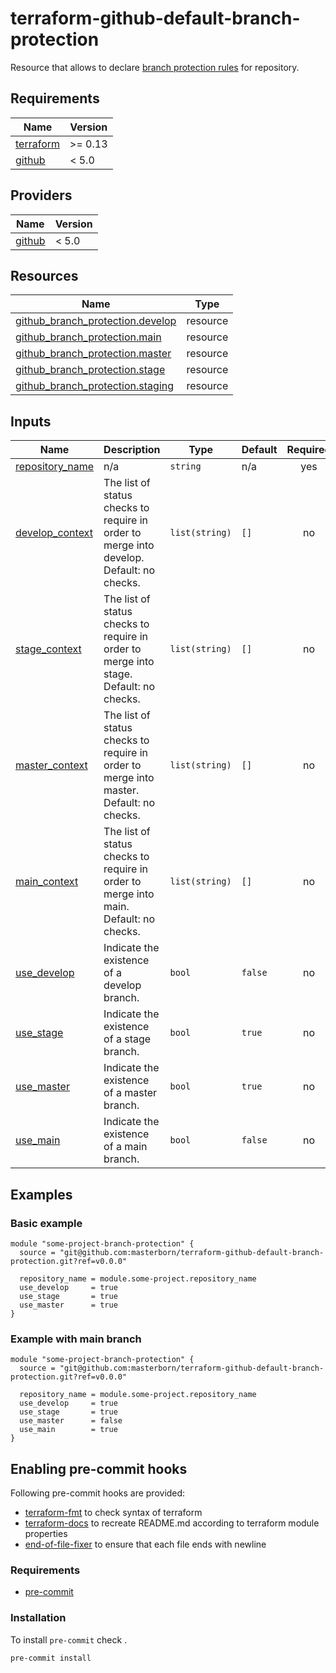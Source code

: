 # terraform-github-default-branch-protection

Resource that allows to declare [branch protection rules](https://docs.github.com/en/repositories/configuring-branches-and-merges-in-your-repository/defining-the-mergeability-of-pull-requests/managing-a-branch-protection-rule) for repository.

<!-- START_OF_AUTO_GENERATED_SECTION -->
## Requirements

| Name | Version |
|------|---------|
| <a name="requirement_terraform"></a> [terraform](#requirement\_terraform) | >= 0.13 |
| <a name="requirement_github"></a> [github](#requirement\_github) | < 5.0 |

## Providers

| Name | Version |
|------|---------|
| <a name="provider_github"></a> [github](#provider\_github) | < 5.0 |
## Resources

| Name | Type |
|------|------|
| [github_branch_protection.develop](https://registry.terraform.io/providers/github/latest/docs/resources/branch_protection) | resource |
| [github_branch_protection.main](https://registry.terraform.io/providers/github/latest/docs/resources/branch_protection) | resource |
| [github_branch_protection.master](https://registry.terraform.io/providers/github/latest/docs/resources/branch_protection) | resource |
| [github_branch_protection.stage](https://registry.terraform.io/providers/github/latest/docs/resources/branch_protection) | resource |
| [github_branch_protection.staging](https://registry.terraform.io/providers/github/latest/docs/resources/branch_protection) | resource |
## Inputs

| Name | Description | Type | Default | Required |
|------|-------------|------|---------|:--------:|
| <a name="input_repository_name"></a> [repository\_name](#input\_repository\_name) | n/a | `string` | n/a | yes |
| <a name="input_develop_context"></a> [develop\_context](#input\_develop\_context) | The list of status checks to require in order to merge into develop. Default: no checks. | `list(string)` | `[]` | no |
| <a name="input_stage_context"></a> [stage\_context](#input\_stage\_context) | The list of status checks to require in order to merge into stage. Default: no checks. | `list(string)` | `[]` | no |
| <a name="input_master_context"></a> [master\_context](#input\_master\_context) | The list of status checks to require in order to merge into master. Default: no checks. | `list(string)` | `[]` | no |
| <a name="input_main_context"></a> [main\_context](#input\_main\_context) | The list of status checks to require in order to merge into main. Default: no checks. | `list(string)` | `[]` | no |
| <a name="input_use_develop"></a> [use\_develop](#input\_use\_develop) | Indicate the existence of a develop branch. | `bool` | `false` | no |
| <a name="input_use_stage"></a> [use\_stage](#input\_use\_stage) | Indicate the existence of a stage branch. | `bool` | `true` | no |
| <a name="input_use_master"></a> [use\_master](#input\_use\_master) | Indicate the existence of a master branch. | `bool` | `true` | no |
| <a name="input_use_main"></a> [use\_main](#input\_use\_main) | Indicate the existence of a main branch. | `bool` | `false` | no |


## Examples

### Basic example
```hcl
module "some-project-branch-protection" {
  source = "git@github.com:masterborn/terraform-github-default-branch-protection.git?ref=v0.0.0"

  repository_name = module.some-project.repository_name
  use_develop     = true
  use_stage       = true
  use_master      = true
}
```

### Example with main branch
```hcl
module "some-project-branch-protection" {
  source = "git@github.com:masterborn/terraform-github-default-branch-protection.git?ref=v0.0.0"

  repository_name = module.some-project.repository_name
  use_develop     = true
  use_stage       = true
  use_master      = false
  use_main        = true
}
```
<!-- END_OF_AUTO_GENERATED_SECTION -->

## Enabling pre-commit hooks

Following pre-commit hooks are provided:

- [terraform-fmt](https://github.com/antonbabenko/pre-commit-terraform#terraform_fmt) to check syntax of terraform
- [terraform-docs](https://github.com/terraform-docs/terraform-docs) to recreate README.md according to terraform module properties
- [end-of-file-fixer](https://github.com/pre-commit/pre-commit-hooks#end-of-file-fixer) to ensure that each file ends with newline

### Requirements

- [pre-commit](https://pre-commit.com/#installation)

### Installation
To install `pre-commit` check .

```bash
pre-commit install
```
